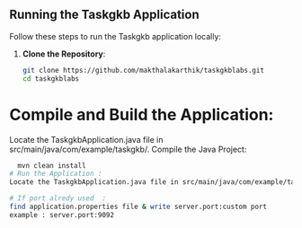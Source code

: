 ## Running the Taskgkb Application

Follow these steps to run the Taskgkb application locally:

1. **Clone the Repository**:
   ```bash
   git clone https://github.com/makthalakarthik/taskgkblabs.git
   cd taskgkblabs

# Compile and Build the Application:

Locate the TaskgkbApplication.java file in src/main/java/com/example/taskgkb/.
Compile the Java Project:

 ```bash
   mvn clean install
# Run the Application :
Locate the TaskgkbApplication.java file in src/main/java/com/example/taskgkb/. then Click on Run As Java Application , the web applcation will run on 8080 port ,

# If port alredy used  :
find application.properties file & write server.port:custom port
example : server.port:9092

